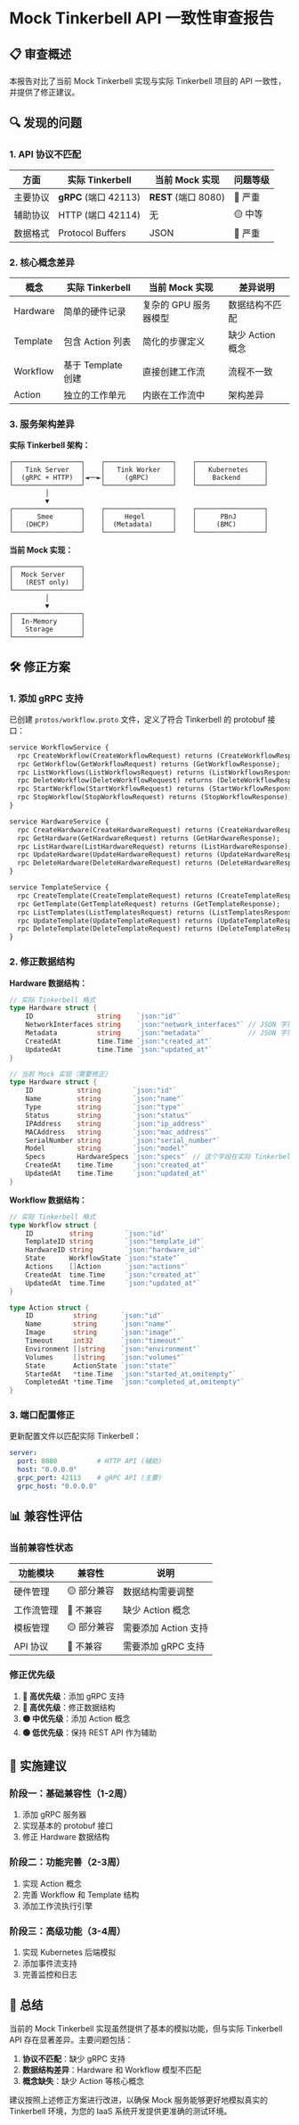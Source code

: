 # Mock Tinkerbell API 一致性审查报告

## 📋 审查概述

本报告对比了当前 Mock Tinkerbell 实现与实际 Tinkerbell 项目的 API 一致性，并提供了修正建议。

## 🔍 发现的问题

### 1. **API 协议不匹配**

| 方面 | 实际 Tinkerbell | 当前 Mock 实现 | 问题等级 |
|------|----------------|----------------|----------|
| 主要协议 | **gRPC** (端口 42113) | **REST** (端口 8080) | 🔴 严重 |
| 辅助协议 | HTTP (端口 42114) | 无 | 🟡 中等 |
| 数据格式 | Protocol Buffers | JSON | 🔴 严重 |

### 2. **核心概念差异**

| 概念 | 实际 Tinkerbell | 当前 Mock 实现 | 差异说明 |
|------|----------------|----------------|----------|
| Hardware | 简单的硬件记录 | 复杂的 GPU 服务器模型 | 数据结构不匹配 |
| Template | 包含 Action 列表 | 简化的步骤定义 | 缺少 Action 概念 |
| Workflow | 基于 Template 创建 | 直接创建工作流 | 流程不一致 |
| Action | 独立的工作单元 | 内嵌在工作流中 | 架构差异 |

### 3. **服务架构差异**

**实际 Tinkerbell 架构：**
```
┌─────────────────┐    ┌─────────────────┐    ┌─────────────────┐
│   Tink Server   │    │   Tink Worker   │    │   Kubernetes    │
│  (gRPC + HTTP)  │◄──►│     (gRPC)      │    │    Backend      │
└─────────────────┘    └─────────────────┘    └─────────────────┘
         │
         ▼
┌─────────────────┐    ┌─────────────────┐    ┌─────────────────┐
│      Smee       │    │     Hegel       │    │      PBnJ       │
│   (DHCP)        │    │  (Metadata)     │    │     (BMC)       │
└─────────────────┘    └─────────────────┘    └─────────────────┘
```

**当前 Mock 实现：**
```
┌─────────────────┐
│  Mock Server    │
│   (REST only)   │
└─────────────────┘
         │
         ▼
┌─────────────────┐
│  In-Memory      │
│   Storage       │
└─────────────────┘
```

## 🛠️ 修正方案

### 1. **添加 gRPC 支持**

已创建 `protos/workflow.proto` 文件，定义了符合 Tinkerbell 的 protobuf 接口：

```protobuf
service WorkflowService {
  rpc CreateWorkflow(CreateWorkflowRequest) returns (CreateWorkflowResponse);
  rpc GetWorkflow(GetWorkflowRequest) returns (GetWorkflowResponse);
  rpc ListWorkflows(ListWorkflowsRequest) returns (ListWorkflowsResponse);
  rpc DeleteWorkflow(DeleteWorkflowRequest) returns (DeleteWorkflowResponse);
  rpc StartWorkflow(StartWorkflowRequest) returns (StartWorkflowResponse);
  rpc StopWorkflow(StopWorkflowRequest) returns (StopWorkflowResponse);
}

service HardwareService {
  rpc CreateHardware(CreateHardwareRequest) returns (CreateHardwareResponse);
  rpc GetHardware(GetHardwareRequest) returns (GetHardwareResponse);
  rpc ListHardware(ListHardwareRequest) returns (ListHardwareResponse);
  rpc UpdateHardware(UpdateHardwareRequest) returns (UpdateHardwareResponse);
  rpc DeleteHardware(DeleteHardwareRequest) returns (DeleteHardwareResponse);
}

service TemplateService {
  rpc CreateTemplate(CreateTemplateRequest) returns (CreateTemplateResponse);
  rpc GetTemplate(GetTemplateRequest) returns (GetTemplateResponse);
  rpc ListTemplates(ListTemplatesRequest) returns (ListTemplatesResponse);
  rpc UpdateTemplate(UpdateTemplateRequest) returns (UpdateTemplateResponse);
  rpc DeleteTemplate(DeleteTemplateRequest) returns (DeleteTemplateResponse);
}
```

### 2. **修正数据结构**

**Hardware 数据结构：**
```go
// 实际 Tinkerbell 格式
type Hardware struct {
    ID                string    `json:"id"`
    NetworkInterfaces string    `json:"network_interfaces"` // JSON 字符串
    Metadata          string    `json:"metadata"`           // JSON 字符串
    CreatedAt         time.Time `json:"created_at"`
    UpdatedAt         time.Time `json:"updated_at"`
}

// 当前 Mock 实现（需要修正）
type Hardware struct {
    ID           string        `json:"id"`
    Name         string        `json:"name"`
    Type         string        `json:"type"`
    Status       string        `json:"status"`
    IPAddress    string        `json:"ip_address"`
    MACAddress   string        `json:"mac_address"`
    SerialNumber string        `json:"serial_number"`
    Model        string        `json:"model"`
    Specs        HardwareSpecs `json:"specs"` // 这个字段在实际 Tinkerbell 中不存在
    CreatedAt    time.Time     `json:"created_at"`
    UpdatedAt    time.Time     `json:"updated_at"`
}
```

**Workflow 数据结构：**
```go
// 实际 Tinkerbell 格式
type Workflow struct {
    ID         string        `json:"id"`
    TemplateID string        `json:"template_id"`
    HardwareID string        `json:"hardware_id"`
    State      WorkflowState `json:"state"`
    Actions    []Action      `json:"actions"`
    CreatedAt  time.Time     `json:"created_at"`
    UpdatedAt  time.Time     `json:"updated_at"`
}

type Action struct {
    ID          string      `json:"id"`
    Name        string      `json:"name"`
    Image       string      `json:"image"`
    Timeout     int32       `json:"timeout"`
    Environment []string    `json:"environment"`
    Volumes     []string    `json:"volumes"`
    State       ActionState `json:"state"`
    StartedAt   *time.Time  `json:"started_at,omitempty"`
    CompletedAt *time.Time  `json:"completed_at,omitempty"`
}
```

### 3. **端口配置修正**

更新配置文件以匹配实际 Tinkerbell：

```yaml
server:
  port: 8080          # HTTP API (辅助)
  host: "0.0.0.0"
  grpc_port: 42113    # gRPC API (主要)
  grpc_host: "0.0.0.0"
```

## 📊 兼容性评估

### 当前兼容性状态

| 功能模块 | 兼容性 | 说明 |
|----------|--------|------|
| 硬件管理 | 🟡 部分兼容 | 数据结构需要调整 |
| 工作流管理 | 🔴 不兼容 | 缺少 Action 概念 |
| 模板管理 | 🟡 部分兼容 | 需要添加 Action 支持 |
| API 协议 | 🔴 不兼容 | 需要添加 gRPC 支持 |

### 修正优先级

1. **🔴 高优先级**：添加 gRPC 支持
2. **🔴 高优先级**：修正数据结构
3. **🟡 中优先级**：添加 Action 概念
4. **🟢 低优先级**：保持 REST API 作为辅助

## 🚀 实施建议

### 阶段一：基础兼容性（1-2周）
1. 添加 gRPC 服务器
2. 实现基本的 protobuf 接口
3. 修正 Hardware 数据结构

### 阶段二：功能完善（2-3周）
1. 实现 Action 概念
2. 完善 Workflow 和 Template 结构
3. 添加工作流执行引擎

### 阶段三：高级功能（3-4周）
1. 实现 Kubernetes 后端模拟
2. 添加事件流支持
3. 完善监控和日志

## 📝 总结

当前的 Mock Tinkerbell 实现虽然提供了基本的模拟功能，但与实际 Tinkerbell API 存在显著差异。主要问题包括：

1. **协议不匹配**：缺少 gRPC 支持
2. **数据结构差异**：Hardware 和 Workflow 模型不匹配
3. **概念缺失**：缺少 Action 等核心概念

建议按照上述修正方案进行改进，以确保 Mock 服务能够更好地模拟真实的 Tinkerbell 环境，为您的 IaaS 系统开发提供更准确的测试环境。
